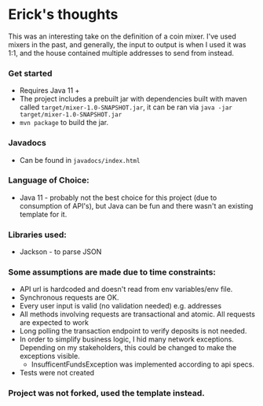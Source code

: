 # Erick's thoughts

This was an interesting take on the definition of a coin mixer. I've used mixers in the past, and generally, the input to output is when I used it was 1:1, and the house contained multiple addresses to send from instead.

### Get started
* Requires Java 11 +
* The project includes a prebuilt jar with dependencies built with maven called `target/mixer-1.0-SNAPSHOT.jar`, it can be ran via `java -jar target/mixer-1.0-SNAPSHOT.jar`
* `mvn package` to build the jar.

### Javadocs
* Can be found in `javadocs/index.html`

### Language of Choice:
* Java 11 - probably not the best choice for this project (due to consumption of API's), but Java can be fun and there wasn't an existing template for it.


### Libraries used:
* Jackson - to parse JSON

### Some assumptions are made due to time constraints:
* API url is hardcoded and doesn't read from env variables/env file.
* Synchronous requests are OK.
* Every user input is valid (no validation needed) e.g. addresses
* All methods involving requests are transactional and atomic. All requests are expected to work
* Long polling the transaction endpoint to verify deposits is not needed.
* In order to simplify business logic, I hid many network exceptions. Depending on my stakeholders, this could be changed to make the exceptions visible.
  * InsufficentFundsException was implemented according to api specs.
* Tests were not created

### Project was not forked, used the template instead.

